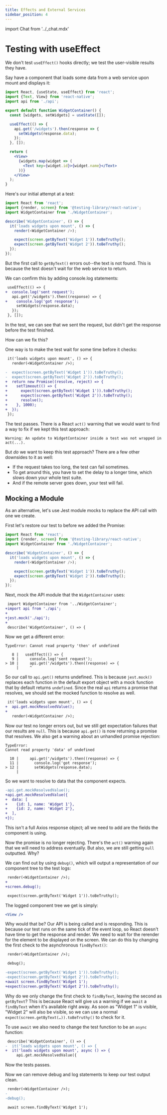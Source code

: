 ```yaml
---
title: Effects and External Services
sidebar_position: 4
---
```

import Chat from '../_chat.mdx'

# Testing with useEffect

We don't test `useEffect()` hooks directly; we test the user-visible results they have.

Say have a component that loads some data from a web service upon mount and displays it:

```jsx
import React, {useState, useEffect} from 'react';
import {Text, View} from 'react-native';
import api from './api';

export default function WidgetContainer() {
  const [widgets, setWidgets] = useState([]);

  useEffect(() => {
    api.get('/widgets').then(response => {
      setWidgets(response.data);
    });
  }, []);

  return (
    <View>
      {widgets.map(widget => (
        <Text key={widget.id}>{widget.name}</Text>
      ))}
    </View>
  );
}
```

Here's our initial attempt at a test:

```js
import React from 'react';
import {render, screen} from '@testing-library/react-native';
import WidgetContainer from './WidgetContainer';

describe('WidgetContainer', () => {
  it('loads widgets upon mount', () => {
    render(<WidgetContainer />);

    expect(screen.getByText('Widget 1')).toBeTruthy();
    expect(screen.getByText('Widget 2')).toBeTruthy();
  });
});
```

But the first call to `getByText()` errors out--the text is not found. This is because the test doesn't wait for the web service to return.

We can confirm this by adding console.log statements:

```diff
 useEffect(() => {
+  console.log('sent request');
   api.get('/widgets').then((response) => {
+    console.log('got response');
     setWidgets(response.data);
   });
 }, []);
```

In the test, we can see that we sent the request, but didn't get the response before the test finished.

How can we fix this?

One way is to make the test wait for some time before it checks:

```diff
 it('loads widgets upon mount', () => {
   render(<WidgetContainer />);

-  expect(screen.getByText('Widget 1')).toBeTruthy();
-  expect(screen.getByText('Widget 2')).toBeTruthy();
+  return new Promise((resolve, reject) => {
+    setTimeout(() => {
+      expect(screen.getByText('Widget 1')).toBeTruthy();
+      expect(screen.getByText('Widget 2')).toBeTruthy();
+      resolve();
+    }, 1000);
+  });
 });
```

The test passes. There is a React `act()` warning that we would want to find a way to fix if we kept this test approach:

```
Warning: An update to WidgetContainer inside a test was not wrapped in act(...).
```

But *do* we want to keep this test approach? There are a few other downsides to it as well:

- If the request takes too long, the test can fail sometimes.
- To get around this, you have to set the delay to a longer time, which slows down your whole test suite.
- And if the remote server goes down, your test will fail.

## Mocking a Module

As an alternative, let's use Jest module mocks to replace the API call with one we create.

First let's restore our test to before we added the Promise:

```js
import React from 'react';
import {render, screen} from '@testing-library/react-native';
import WidgetContainer from './WidgetContainer';

describe('WidgetContainer', () => {
  it('loads widgets upon mount', () => {
    render(<WidgetContainer />);

    expect(screen.getByText('Widget 1')).toBeTruthy();
    expect(screen.getByText('Widget 2')).toBeTruthy();
  });
});
```

Next, mock the API module that the `WidgetContainer` uses:

```diff
 import WidgetContainer from '../WidgetContainer';
+import api from './api';
+
+jest.mock('./api');
+
 describe('WidgetContainer', () => {
```

Now we get a different error:

```
TypeError: Cannot read property 'then' of undefined

   8 |   useEffect(() => {
   9 |     console.log('sent request');
> 10 |     api.get('/widgets').then((response) => {
     |     ^
```

So our call to `api.get()` returns undefined. This is because `jest.mock()` replaces each function in the default export object with a mock function that by default returns `undefined`. Since the real `api` returns a promise that resolves, we should set the mocked function to resolve as well.

```diff
 it('loads widgets upon mount', () => {
+  api.get.mockResolvedValue();
+
   render(<WidgetContainer />);
```

Now our test no longer errors out, but we still get expectation failures that our results are `null`. This is because `api.get()` is now returning a promise that resolves. We also get a warning about an unhandled promise rejection:

```
TypeError:
Cannot read property 'data' of undefined

  10 |     api.get('/widgets').then((response) => {
  11 |       console.log('got response');
> 12 |       setWidgets(response.data);
     |                           ^
```

So we want to resolve to data that the component expects.

```diff
-api.get.mockResolvedValue();
+api.get.mockResolvedValue({
+  data: [
+    {id: 1, name: 'Widget 1'},
+    {id: 2, name: 'Widget 2'},
+  ],
+});
```

This isn't a full Axios response object; all we need to add are the fields the component is using.

Now the promise is no longer rejecting. There's the `act()` warning again that we will need to address eventually. But also, we are still getting `null` outputted. Why?

We can find out by using `debug()`, which will output a representation of our component tree to the test logs:

```diff
 render(<WidgetContainer />);
+
+screen.debug();

 expect(screen.getByText('Widget 1')).toBeTruthy();
```

The logged component tree we get is simply:

```jsx
<View />
```

Why would that be? Our API is being called and is responding. This is because our test runs on the same tick of the event loop, so React doesn't have time to get the response and render. We need to wait for the rerender for the element to be displayed on the screen. We can do this by changing the first check to the asynchronous `findByText()`:

```diff
 render(<WidgetContainer />);

 debug();

-expect(screen.getByText('Widget 1')).toBeTruthy();
-expect(screen.getByText('Widget 2')).toBeTruthy();
+await screen.findByText('Widget 1');
+expect(screen.getByText('Widget 2')).toBeTruthy();
```

Why do we only change the first check to `findByText`, leaving the second as `getByText`? This is because React will give us a warning if we `await` a `findByText` when it's available right away. As soon as "Widget 1" is visible, "Widget 2" will also be visible, so we can use a normal `expect(screen.getByText(…)).toBeTruthy()` to check for it.

To use `await` we also need to change the test function to be an `async` function:

```diff
 describe('WidgetContainer', () => {
-  it('loads widgets upon mount', () => {
+  it('loads widgets upon mount', async () => {
     api.get.mockResolvedValue({
```

Now the tests passes.

Now we can remove debug and log statements to keep our test output clean.

```diff
 render(<WidgetContainer />);
-
-debug();

 await screen.findByText('Widget 1');
```

<Chat />
